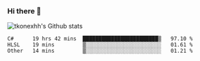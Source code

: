 ### Hi there 👋

![tkonexhh's Github stats](https://github-readme-stats.vercel.app/api?username=tkonexhh&show_icons=true)


<!--START_SECTION:waka-->

```text
C#      19 hrs 42 mins  ████████████████████████▒   97.10 %
HLSL    19 mins         ▒░░░░░░░░░░░░░░░░░░░░░░░░   01.61 %
Other   14 mins         ▒░░░░░░░░░░░░░░░░░░░░░░░░   01.21 %
```

<!--END_SECTION:waka-->
